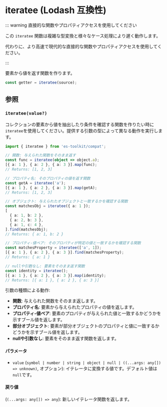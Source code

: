 # iteratee (Lodash 互換性)

::: warning 直接的な関数やプロパティアクセスを使用してください

この `iteratee` 関数は複雑な型変換と様々なケース処理により遅く動作します。

代わりに、より高速で現代的な直接的な関数やプロパティアクセスを使用してください。

:::

要素から値を返す関数を作ります。

```typescript
const getter = iteratee(source);
```

## 参照

### `iteratee(value?)`

コレクションの要素から値を抽出したり条件を確認する関数を作りたい時に`iteratee`を使用してください。提供する引数の型によって異なる動作を実行します。

```typescript
import { iteratee } from 'es-toolkit/compat';

// 関数: 与えられた関数をそのまま返す
const func = iteratee(object => object.a);
[{ a: 1 }, { a: 2 }, { a: 3 }].map(func);
// Returns: [1, 2, 3]

// プロパティ名: そのプロパティの値を返す関数
const getA = iteratee('a');
[{ a: 1 }, { a: 2 }, { a: 3 }].map(getA);
// Returns: [1, 2, 3]

// オブジェクト: 与えられたオブジェクトと一致するかを確認する関数
const matchesObj = iteratee({ a: 1 });
[
  { a: 1, b: 2 },
  { a: 2, b: 3 },
  { a: 1, c: 4 },
].find(matchesObj);
// Returns: { a: 1, b: 2 }

// プロパティ-値ペア: そのプロパティが特定の値と一致するかを確認する関数
const matchesProperty = iteratee(['a', 1]);
[{ a: 1 }, { a: 2 }, { a: 3 }].find(matchesProperty);
// Returns: { a: 1 }

// nullや引数なし: 要素をそのまま返す関数
const identity = iteratee();
[{ a: 1 }, { a: 2 }, { a: 3 }].map(identity);
// Returns: [{ a: 1 }, { a: 2 }, { a: 3 }]
```

引数の種類による動作:

- **関数**: 与えられた関数をそのまま返します。
- **プロパティ名**: 要素から与えられたプロパティの値を返します。
- **プロパティ-値ペア**: 要素のプロパティが与えられた値と一致するかどうかを示すブール値を返します。
- **部分オブジェクト**: 要素が部分オブジェクトのプロパティと値に一致するかどうかを示すブール値を返します。
- **nullや引数なし**: 要素をそのまま返す関数を返します。

#### パラメータ

- `value` (`symbol | number | string | object | null | ((...args: any[]) => unknown)`, オプション): イテレータに変換する値です。デフォルト値は`null`です。

#### 戻り値

(`(...args: any[]) => any`): 新しいイテレータ関数を返します。
